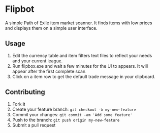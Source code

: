 # Flipbot
A simple Path of Exile item market scanner. It finds items with low prices and displays them on a simple user interface.

## Usage
1. Edit the currency table and item filters text files to reflect your needs and your current league.
2. Run flipbox.exe and wait a few minutes for the UI to appears. It will appear after the first complete scan.
3. Click on a item row to get the default trade message in your clipboard.

## Contributing
1. Fork it
2. Create your feature branch: `git checkout -b my-new-feature`
3. Commit your changes: `git commit -am 'Add some feature'`
4. Push to the branch: `git push origin my-new-feature`
5. Submit a pull request
